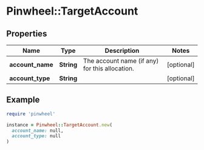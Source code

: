 # Pinwheel::TargetAccount

## Properties

| Name | Type | Description | Notes |
| ---- | ---- | ----------- | ----- |
| **account_name** | **String** | The account name (if any) for this allocation. | [optional] |
| **account_type** | **String** |  | [optional] |

## Example

```ruby
require 'pinwheel'

instance = Pinwheel::TargetAccount.new(
  account_name: null,
  account_type: null
)
```

